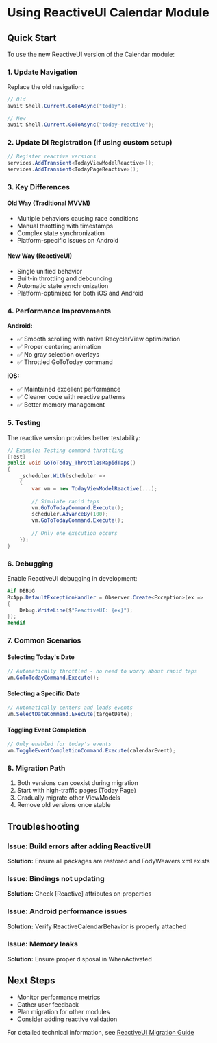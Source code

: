 # Using ReactiveUI Calendar Module

## Quick Start

To use the new ReactiveUI version of the Calendar module:

### 1. Update Navigation

Replace the old navigation:
```csharp
// Old
await Shell.Current.GoToAsync("today");

// New
await Shell.Current.GoToAsync("today-reactive");
```

### 2. Update DI Registration (if using custom setup)

```csharp
// Register reactive versions
services.AddTransient<TodayViewModelReactive>();
services.AddTransient<TodayPageReactive>();
```

### 3. Key Differences

#### Old Way (Traditional MVVM)
- Multiple behaviors causing race conditions
- Manual throttling with timestamps
- Complex state synchronization
- Platform-specific issues on Android

#### New Way (ReactiveUI)
- Single unified behavior
- Built-in throttling and debouncing
- Automatic state synchronization
- Platform-optimized for both iOS and Android

### 4. Performance Improvements

**Android:**
- ✅ Smooth scrolling with native RecyclerView optimization
- ✅ Proper centering animation
- ✅ No gray selection overlays
- ✅ Throttled GoToToday command

**iOS:**
- ✅ Maintained excellent performance
- ✅ Cleaner code with reactive patterns
- ✅ Better memory management

### 5. Testing

The reactive version provides better testability:

```csharp
// Example: Testing command throttling
[Test]
public void GoToToday_ThrottlesRapidTaps()
{
    _scheduler.With(scheduler =>
    {
        var vm = new TodayViewModelReactive(...);
        
        // Simulate rapid taps
        vm.GoToTodayCommand.Execute();
        scheduler.AdvanceBy(100);
        vm.GoToTodayCommand.Execute();
        
        // Only one execution occurs
    });
}
```

### 6. Debugging

Enable ReactiveUI debugging in development:

```csharp
#if DEBUG
RxApp.DefaultExceptionHandler = Observer.Create<Exception>(ex => 
{
    Debug.WriteLine($"ReactiveUI: {ex}");
});
#endif
```

### 7. Common Scenarios

#### Selecting Today's Date
```csharp
// Automatically throttled - no need to worry about rapid taps
vm.GoToTodayCommand.Execute();
```

#### Selecting a Specific Date
```csharp
// Automatically centers and loads events
vm.SelectDateCommand.Execute(targetDate);
```

#### Toggling Event Completion
```csharp
// Only enabled for today's events
vm.ToggleEventCompletionCommand.Execute(calendarEvent);
```

### 8. Migration Path

1. Both versions can coexist during migration
2. Start with high-traffic pages (Today Page)
3. Gradually migrate other ViewModels
4. Remove old versions once stable

## Troubleshooting

### Issue: Build errors after adding ReactiveUI
**Solution:** Ensure all packages are restored and FodyWeavers.xml exists

### Issue: Bindings not updating
**Solution:** Check [Reactive] attributes on properties

### Issue: Android performance issues
**Solution:** Verify ReactiveCalendarBehavior is properly attached

### Issue: Memory leaks
**Solution:** Ensure proper disposal in WhenActivated

## Next Steps

- Monitor performance metrics
- Gather user feedback
- Plan migration for other modules
- Consider adding reactive validation

For detailed technical information, see [ReactiveUI Migration Guide](./reactiveui-migration.md) 